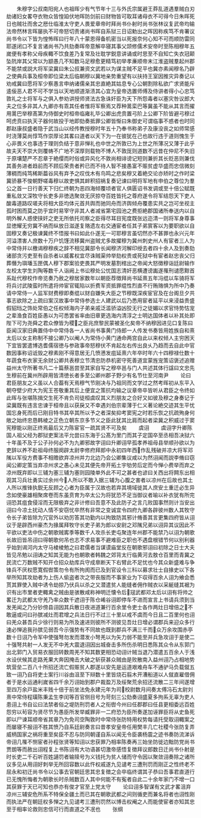 <!-- { "loadSidebar": true } -->
　　朱穆字公叔南阳宛人也祖晖少有气节年十三与外氏宗属避王莽乱道遇羣贼白刃劫诸妇女畧夺衣物众皆惶廹伏地晖防剑前曰财物皆可取耳诸母衣不可得今日朱晖死日也贼壮而舍之厯仕临淮太守吏人畏爱章帝时拜尚书仆射时尚书张林议复武帝均输法帝然林言晖屡执不可帝怒切责诸尚书晖自系狱三日诏勅出之晖因称疾笃不肯署议尚书令以下皆为惶怖晖曰行年八十蒙恩得备机密当以死报奈何心知不可而顺防雷同耶遂闭口不复言诸尚书乃共劾奏晖帝意解卒寝其事父颉修儒术安帝时至陈相穆年五嵗便有孝称父母疾輙不饮食差乃复常及壮耽学鋭意讲诵或时思至不自知亡失衣冠颠坠阬岸其父常以为颛愚几不知数马足穆愈更精笃初举孝亷顺帝末江淮盗贼羣起州郡不能禁或説大将军梁冀曰朱公叔兼资文武若以为谋主贼不足平也冀亦素闻穆名乃辟之使典兵事及桓帝即位梁太后临朝穆以冀地亲势重望有以扶持王室因推灾异奏记以劝戒冀曰愿将军少察愚言申纳诸儒亲其忠直絶其姑息专心公朝割除私欲广求贤能斥逺佞恶人君不可不学当以天地顺道渐渍其心宜为皇帝选置师傅及侍讲者得小心忠笃敦礼之士将军与之俱入参劝讲授师贤法古急诛奸臣为天下所怨毒者以塞灾咎议郎大夫之位多非其人九卿亦有乖其任者惟将军察焉又荐种暠栾巴等冀虽不能从其言而擢用暠巴举穆髙第为侍御史时桓帝临雍礼毕公卿出虎贲置弓阶上公卿下阶皆避弓穆过呵虎贲曰执天子器何故投于地即劾奏抵罪公卿皆惭曰朱御史可谓临事不惑者也时同郡赵康叔盛者隐于武当山以经传教授穆时年五十乃奉书称弟子及康没丧之如师常感时浇薄莫尚惇笃作崇厚论其畧曰道者以天下为一在彼犹在己也故行违于道则愧生于心非畏义也事违于理则负结于意非惮礼也中世之所敦已为上世之所薄况又薄于此乎故夫天不崇大则覆帱不广地不深厚则载物不博人不敦厐则道数不远昔在仲尼不失旧于原壤楚严不忍章于絶缨而时俗或异风化不敦尚相诽谤记短则兼折其长贬恶则兼伐其善务进者趋前而不顾后荣贵者矜已而不待人智不接愚富不赈贫虚华盛而忠信微刻薄稠而纯笃稀斯葢谷风有弃予之叹伐木有鸟鸣之悲矣穆又着絶交论亦矫时之作时梁冀骄暴不悛朝野嗟毒穆以故吏惧其衅积招祸复奏记谏曰明将军地有申伯之尊位为羣公之首一日行善天下归仁终朝为恶四海倾覆顷者官人俱匮诏书发调或至十倍公赋既重私敛又深牧守长吏多非徳选聚敛无厌掠夺百姓皆托之尊府遂令将军结怨天下吏人酸毒道路叹嗟夫将相大臣均体元首共舆而驰同舟而济舆倾舟覆患实共之岂可坐视主孤时困而莫之防乎宜时易宰守非其人者减省第宅园池之费拒絶郡国诸所奉送内以自明外解人惑使挟奸之吏无所依托司察之臣得尽耳目宪度既张远迩清一则将军身尊事显徳耀无穷冀不纳而纵放日滋遂复赂遗左右交通宦者任其子弟賔客以为要职欲以自固穆又奏记极谏冀终不悟报书曰如此仆遂无一可耶穆言虽切然亦不甚罪也永兴元年河溢漂害人庶数十万户饥馑流移冀州盗贼尤多故擢穆为冀州刺史州人有宦者三人为中常侍并以檄谒穆穆疾之辞不相见冀部令长闻穆济河解印绶去者四十余人及到奏劾诸部贪污吏至有自杀者以威畧权宜尽诛贼渠帅举劾权贵或死狱中有宦者赵忠丧父归葬僭为璵璠玉匣偶人穆下郡案验吏畏其严明发墓割棺出之帝闻大怒徴穆诣廷尉输作左校太学生刘陶等数千人诣阙上书讼穆处公忧国志清奸恶横遭谤讟遂罹刑谴愿黥首系趾代穆校作帝览奏乃赦之穆居家数年以朝臣荐徴拜尚书延熹五年冯绲以车骑将军将兵讨武陵蛮时所遣将帅宦官辄陷以折费军资抵罪绲性烈直不行贿赂惧为所中乃奏请中常侍一人监军财费穆即奏绲以财自嫌失大臣之节穆既深疾宦官及在台阁旦夕共事志欲除之上疏曰案汉故事中常侍参选士人建武以后乃悉用宦者延平以来浸益贵盛假貂珰之饰处常伯之任权倾海内子弟亲戚泛滥骄溢凶狡无行之徒媚以求官恃势怙宠之辈渔食百姓臣愚以为可悉罢省率由旧章更选海内清淳之士明达国体者以补其处即陛下可为尧舜之君众僚皆为稷之臣兆庶黎民蒙被圣化矣帝不纳穆因进见口复陈曰臣闻汉家旧典置侍中中常侍各一人省尚书事黄门侍郎一人传发书奏皆用姓族自和熹太后以女主称制不接公卿乃以阉人为常侍小黄门通命两宫自此以来权倾人主穷困天下宜皆罢遣博选耆儒宿徳与参政事帝怒穆伏不肯起左右传出良乆乃趋而去自此中官数因事称诏诋毁之穆素刚不得意居无几愤懑发疽延熹六年卒时年六十四穆禄仕数十年蔬食布衣家无余财公卿共表穆立节清忠防恭机密守死善道宜蒙旌宠策诏褒述追赠益州太守所著书凡二十篇蔡邕尝至其家自写之穆卒邕与门人共述其体行諡曰文忠先生穆前在冀州所辟用皆清徳长者多至公卿州郡子野少有名节仕至河南尹
　　论曰君臣朋友之义虽以人合葢有天焉穆气节刚决与乃祖同而文学过之然考晖初从东平入朝夺壁少府大为宪王苍敬重其后上便宜之策抗均输之议章帝卒皆听从君臣之令终如此晖与张堪陈揖交生死不肯负司徒桓虞叹其义烈朋友之合好又如彼及穆之身奏记于梁冀既有违言忠谏于桓帝且以获戾又不幸遇刘伯宗辈薄于仁义著论絶交迹其生平忧国忘身死而后已刚目特书其卒其所以予之者深矣抑考窦宪之时若乐恢之抗疏殉身何敞之始终忠恳韩棱之正色立朝东京多节义之臣此犹其比肩而起者梁冀之积威过于窦宪穆能以刚正终焉最后又力陈宦官一疏其贤不可及矣
　　虞诩
　　虞诩字升卿陈国人祖父经为郡狱吏案法平允尝曰东海于公髙为里门而其子定国卒至丞相吾决狱六十年虽不及于公子孙何必不为九卿邪故字诩曰升卿诩早孤孝养祖母县举顺孙欲以为吏辞以养不赴祖母终服阕辟太尉李修府拜郎中永初四年西作乱残破并凉大将军邓隲以军役方费事不相赡欲弃凉州并力北边乃会公卿集议咸以为然诩闻而説李脩曰窃闻公卿定策当弃凉州求之愚心未见其便先帝开拓土宇劬劳后定而今惮小费举而弃之凉州既弃即以三辅为塞三辅为塞则园陵单外此不可之甚者也谚曰关西出将闗东出相观其习兵壮勇实过余州今人所以不敢入据三辅为心腹之害者以凉州在后故也其土人所以推锋执鋭无反顾之心者为臣属于汉故也若弃其境域徙其人庶安土重迁必生异念如使豪雄相聚席卷而东虽贲育为卒太公为将犹恐不足当御议者喻以补衣犹有所完诩恐其疽食侵淫而无限极弃之非计修曰吾意不及此防子之言几败国事然则计当安出诩曰今凉土扰动人情不安窃忧卒然有非常之变诚宜令四府九卿各辟彼州数人其牧守令长子弟皆除为冗官外以劝厉答其功勤内以拘致防其邪计脩善其言更集四府皆从诩议于是辟西州豪杰为掾属拜牧守长吏子弟为郎以安尉之邓隲兄弟以诩异其议因此不平欲以吏法中伤之朝歌贼寗季等数千人攻杀长吏屯聚连年州郡不能禁乃以诩为朝歌长故旧皆吊诩曰得朝歌何吊也志不求易事不避难臣之职也不遇盘根错节何以别利器乎始到谒河内太守马棱棱勉之曰君儒者当谋谟庙堂反在朝歌邪诩曰初除之日士大夫皆见吊勉以诩诪之知其无能为也朝歌者韩魏之郊背太行临黄河去敖仓百里而青冀之民流亡万数贼不知开仓招众劫库兵守成臯断天下右臂此不足忧也今其众新盛难与争锋兵不厌权愿寛假辔策勿令有所拘阂而已及到官设令三科以募求壮士自掾史以下各举所知其攻劫者为上伤人偷盗者次之带丧服而不事家业为下収得百余人诩为飨会悉贳其罪使入贼中诱令劫掠乃伏兵以杀之又潜遣贫人能缝者佣作贼衣以采綖缝其裾为识有出市里者吏輙禽之贼由是骇散咸称神明迁懐令后冦武都邓太后以诩有将帅之畧迁为武都太守羌乃率众数千遮诩于陈仓崤谷诩即停车不进而宣言上书请兵须到当发羌闻之乃分钞傍县诩因其兵散日夜进道兼行百余里令吏士各作两灶日增倍之不敢逼或问曰孙膑减灶而君增之兵法日行不过三十里以戒不虞而今日且二百里何也诩曰羌众甚吾兵少徐行则易为所及速进则彼所不测彼见吾灶日增必谓郡兵来迎众多行速必惮追我孙膑见弱吾今示强势有不同故也既到郡兵不满三千而众万余攻围赤亭数十日诩乃令军中使强弩勿发而潜发小弩羌以为矢力弱不能至并兵急攻诩于是使二十强弩共射一人发无不中羌大震退诩因出城奋击多所伤杀明日悉陈其众令从东郭门出北郭门入贸易衣服回转数周羌不知其数更相恐动诩计贼当退乃潜遣五百余人于浅水设伏候其走路羌果大奔因掩击大破之斩获甚众贼由是败散南入益州诩乃占相地势筑营垒二百八十所招还流亡假赈贫人郡遂以安先是运道艰难舟车不通驴马负载僦五致一诩乃自将吏士案行川谷由沮至下辩数十里皆烧石翦木开漕船道以人僦直雇借佣者于是水运通利嵗省四千余万诩始到郡户裁盈万及绥聚荒余招还流散二三年间遂增至四万余戸盐米丰贱十倍于前坐法免永建元年为司校尉数月间奏太傅冯石太尉刘熹中常侍程璜陈秉孟生李闰等百官侧目号为苛刻三公劾奏诩盛夏多拘系无辜为吏人患诩上书自讼曰法禁者俗之堤防刑罚者人之衔辔今州曰任郡郡曰任县更相委远百姓怨穷以茍容为贤尽节为愚臣所发举臧罪非一二府恐为臣所奏遂加诬罪臣将从史鱼死即以尸谏耳顺帝省其章乃为免司空陶敦时中常侍张防特用权势每请托受取诩輙案之而屡寝不报诩不胜其愤乃自系廷尉奏言曰昔孝安皇帝任用樊丰几亡社稷今张防复弄威柄国家之祸将重至矣臣不忍与防同朝谨自系以闻无令臣袭杨震之迹书奏防流涕诉帝诩几罹不恻宦者孙程张贤等知诩以忠获罪乃相率陈奏再三始坐防徙边黜防党尚书贾朗等而赦出诩程复上书陈诩有大功语甚切激帝感悟复徴拜议郎数日迁尚书仆射是时长吏二千石听百姓讁罚者输赎号为义钱托为贫人储而守令因以聚敛诩奏除之诸所议多见从用诩好刺举无所回容数以此忤权戚遂九见谴考三遭刑罚而刚正之性终老不屈永和初迁尚书令以公事去官朝廷思其忠复徴之会卒临终谓其子恭曰吾事君直道行已无愧所悔者为朝歌长时杀贼数百人其中何能不有寃者自此二十余年家门不增一口其获罪于天已可知也恭亦有俊才官至上党太守
　　论曰诩多智谋有文武才畧沮弃凉州三辅安危所系不特保全疆土而已其在朝歌武都之间则循吏而兼名将者也诩性刚而执法严在朝廷权多惮之九见谴考三遭刑罚然以博击权阉之人而能使宦者亦知其忠至于相率论救则忠信可行而直道之不冺也
　　张纲
